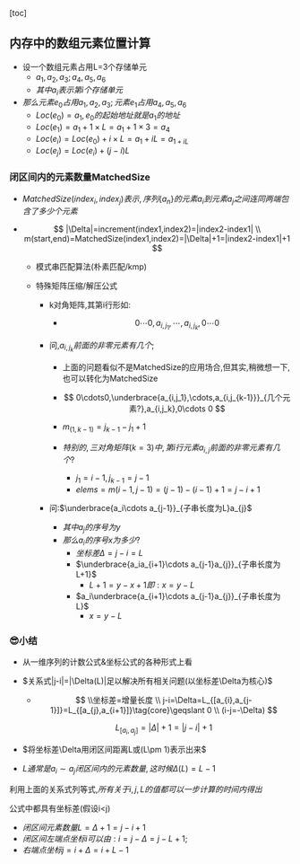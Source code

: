 [toc]



## 内存中的数组元素位置计算

- 设一个数组元素占用L=3个存储单元
  - $a_1,a_2,a_3;a_4,a_5,a_6$
  - $其中a_i表示第i个存储单元$
- $那么元素e_0占用a_1,a_2,a_3;元素e_1占用a_4,a_5,a_6$
  - $Loc(e_0)=a_1,e_0的起始地址就是a_1的地址$
  - $Loc(e_1)=a_1+1\times L=a_1+1\times3=a_4$
  - $Loc(e_i)=Loc(e_0)+i\times L=a_1+iL=a_{1+iL}$
  - $Loc(e_j)=Loc(e_i)+(j-i)L$

### 闭区间内的元素数量MatchedSize

- $MatchedSize(index_i,index_j)表示,序列\{a_n\}的元素a_i到元素a_j之间连同两端包含了多少个元素$

- $$
  |\Delta|=increment(index1,index2)=|index2-index1|
  \\
  m(start,end)=MatchedSize(index1,index2)=|\Delta|+1=|index2-index1|+1
  $$

  - 模式串匹配算法(朴素匹配/kmp)

  - 特殊矩阵压缩/解压公式

    - k对角矩阵,其第i行形如:

      - $$
        0\cdots0,a_{i,j_1},\cdots,a_{i,j_k},0\cdots 0
        $$

    - 问,$a_{i,j_k}前面的非零元素有几个$; 

      - 上面的问题看似不是MatchedSize的应用场合,但其实,稍微想一下,也可以转化为MatchedSize

      - $$
        0\cdots0,\underbrace{a_{i,j_1},\cdots,a_{i,j_{k-1}}}_{几个元素?},a_{i,j_k},0\cdots 0
        $$

        

      - $m_{(1,k-1)}=j_{k-1}-j_1+1$

      - $特别的,三对角矩阵(k=3)中,第i行元素a_{i,j}前面的非零元素有几个?$

        - $j_1=i-1,j_{k-1}=j-1$
        - $elems=m(i-1,j-1)=(j-1)-(i-1)+1=j-i+1$

    - 问:$\underbrace{a_i\cdots a_{j-1}}_{子串长度为L}a_{j}$

      - $其中a_j的序号为y$
      - $那么a_i的序号x为多少?$
        - $坐标差\Delta=j-i=L$
        - $\underbrace{a_ia_{i+1}\cdots a_{j-1}a_{j}}_{子串长度为L+1}$
          - $L+1=y-x+1即: x=y-L$
        - $a_i\underbrace{a_{i+1}\cdots a_{j-1}a_{j}}_{子串长度为L}$
          - $x=y-L$

### 😎小结

- 从一维序列的计数公式&坐标公式的各种形式上看

- $关系式|j-i|=|\Delta(L)|足以解决所有相关问题(以坐标差\Delta为核心)$

  - $$
    \\坐标差=增量长度
    \\
    j-i=\Delta=L_{[a_{i},a_{j-1}]}=L_{[a_{j},a_{i+1}]}\tag{core}\geqslant 0
    \\
    (i-j=-\Delta)
    $$


    $$
    L_{[a_{i},a_{j}]}=|\Delta|+1=|j-i|+1
    $$

- $将坐标差\Delta用闭区间距离L或(L\pm 1)表示出来$

- $L通常是a_i\sim a_j闭区间内的元素数量,这时候\Delta(L)=L-1$

利用上面的关系式列等式,$所有关于i,j,L的值都可以一步计算的时间内得出$

公式中都具有坐标差(假设i<j)

- $闭区间元素数量L=\Delta+1=j-i+1$
- $闭区间左端点坐标i可以由:i=j-\Delta=j-L+1;$
- $右端点坐标j=i+\Delta=i+L-1$